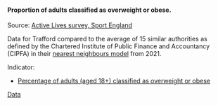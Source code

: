 #### Proportion of adults classified as overweight or obese.

Source: <a href="https://www.sportengland.org/know-your-audience/data/active-lives" target="_blank">Active Lives survey, Sport England</a>

Data for Trafford compared to the average of 15 similar authorities as defined by the Chartered Institute of Public Finance and Accountancy (CIPFA) in their <a href='https://www.cipfa.org/services/cipfastats/nearest-neighbour-model' target='_blank'>nearest neighbours model</a> from 2021.

Indicator:

* <a href="https://fingertips.phe.org.uk/search/93088#page/6/gid" target="_blank"> Percentage of adults (aged 18+) classified as overweight or obese </a>

<a href="https://www.trafforddatalab.io/corporate_plan/data/health/overweight_adult.csv" aria-label="Download the data" class="downloadButton" target="_blank" download>Data <span class="fas fa-download"></span></a>